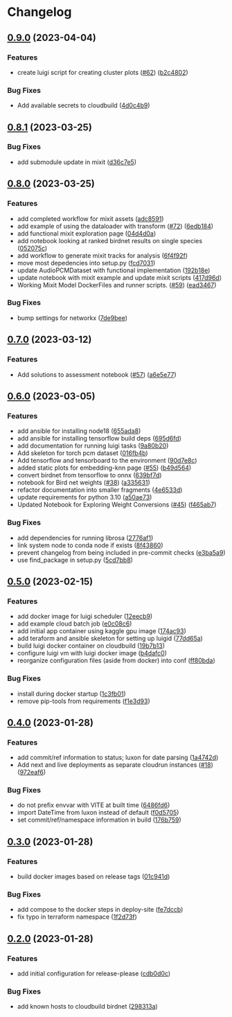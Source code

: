# Changelog

## [0.9.0](https://github.com/dsgt-birdclef/birdclef-2023/compare/app-v0.8.1...app-v0.9.0) (2023-04-04)


### Features

* create luigi script for creating cluster plots ([#62](https://github.com/dsgt-birdclef/birdclef-2023/issues/62)) ([b2c4802](https://github.com/dsgt-birdclef/birdclef-2023/commit/b2c4802b58164bb86d5fa6e55acb5f2c553a423d))


### Bug Fixes

* Add available secrets to cloudbuild ([4d0c4b9](https://github.com/dsgt-birdclef/birdclef-2023/commit/4d0c4b94e571b0102abaed6e958e5e7be5a6a24b))

## [0.8.1](https://github.com/dsgt-birdclef/birdclef-2023/compare/app-v0.8.0...app-v0.8.1) (2023-03-25)


### Bug Fixes

* add submodule update in mixit ([d36c7e5](https://github.com/dsgt-birdclef/birdclef-2023/commit/d36c7e55fb88c7ac87764ed889ef6ea45abdb944))

## [0.8.0](https://github.com/dsgt-birdclef/birdclef-2023/compare/app-v0.7.0...app-v0.8.0) (2023-03-25)


### Features

* add completed workflow for mixit assets ([adc8591](https://github.com/dsgt-birdclef/birdclef-2023/commit/adc85915eb7d292b9b9c5f0c89fdc4394ca65f77))
* add example of using the dataloader with transform ([#72](https://github.com/dsgt-birdclef/birdclef-2023/issues/72)) ([6edb184](https://github.com/dsgt-birdclef/birdclef-2023/commit/6edb18454ac80419afef63eba24074d8f26dc4d4))
* add functional mixit exploration page ([04d4d0a](https://github.com/dsgt-birdclef/birdclef-2023/commit/04d4d0a5a047cd89422411ef7f491649f9bf2c5b))
* add notebook looking at ranked birdnet results on single species ([052075c](https://github.com/dsgt-birdclef/birdclef-2023/commit/052075c6de507b79cc1f74a03a0b7054c56904fe))
* add workflow to generate mixit tracks for analysis ([6f4f92f](https://github.com/dsgt-birdclef/birdclef-2023/commit/6f4f92f511cb4d666ac1d0a1719b19a5b9f39a39))
* move most depedencies into setup.py ([fcd7031](https://github.com/dsgt-birdclef/birdclef-2023/commit/fcd70313a984d08baa8dabf81f89e4be45486b8e))
* update AudioPCMDataset with functional implementation ([192b18e](https://github.com/dsgt-birdclef/birdclef-2023/commit/192b18eb5a420ea716b02e38d4394ba5794a2f32))
* update notebook with mixit example and update mixit scripts ([417d96d](https://github.com/dsgt-birdclef/birdclef-2023/commit/417d96de0d85d56d82421a9a245e84f6e9fc9e10))
* Working Mixit Model DockerFiles and runner scripts. ([#59](https://github.com/dsgt-birdclef/birdclef-2023/issues/59)) ([ead3467](https://github.com/dsgt-birdclef/birdclef-2023/commit/ead34674e49ef9c4fa35fe6e447d241ddd98d897))


### Bug Fixes

* bump settings for networkx ([7de9bee](https://github.com/dsgt-birdclef/birdclef-2023/commit/7de9beea3e8fbed0848a52964ab034e50793436d))

## [0.7.0](https://github.com/dsgt-birdclef/birdclef-2023/compare/app-v0.6.0...app-v0.7.0) (2023-03-12)


### Features

* Add solutions to assessment notebook ([#57](https://github.com/dsgt-birdclef/birdclef-2023/issues/57)) ([a6e5e77](https://github.com/dsgt-birdclef/birdclef-2023/commit/a6e5e7799e5f2245e85b747d59b6cb5617131553))

## [0.6.0](https://github.com/dsgt-birdclef/birdclef-2023/compare/app-v0.5.0...app-v0.6.0) (2023-03-05)


### Features

* add ansible for installing node18 ([655ada8](https://github.com/dsgt-birdclef/birdclef-2023/commit/655ada8a11c867542a1ef8be120e59264b0d0bcd))
* add ansible for installing tensorflow build deps ([695d6fd](https://github.com/dsgt-birdclef/birdclef-2023/commit/695d6fd7b995c66b99a2c1f416300625abbe56df))
* add documentation for running luigi tasks ([9a80b20](https://github.com/dsgt-birdclef/birdclef-2023/commit/9a80b20b7a858f505770ef25925793e87aa677bf))
* Add skeleton for torch pcm dataset ([016fb4b](https://github.com/dsgt-birdclef/birdclef-2023/commit/016fb4b731832af11f92dfe22602bc823dd1820a))
* Add tensorflow and tensorboard to the environment ([90d7e8c](https://github.com/dsgt-birdclef/birdclef-2023/commit/90d7e8c554d63f694c24c58c73811b2cc9821383))
* added static plots for embedding-knn page ([#55](https://github.com/dsgt-birdclef/birdclef-2023/issues/55)) ([b49d564](https://github.com/dsgt-birdclef/birdclef-2023/commit/b49d564afc97bf6c2dafeb8fe787c29c6e9f2da7))
* convert birdnet from tensorflow to onnx ([639bf7d](https://github.com/dsgt-birdclef/birdclef-2023/commit/639bf7d5460bee6c1f424b1fedc4c51bb194472a))
* notebook for Bird net weights ([#38](https://github.com/dsgt-birdclef/birdclef-2023/issues/38)) ([a335631](https://github.com/dsgt-birdclef/birdclef-2023/commit/a3356316004dfd67697c04658a0d69d8a0dc1c82))
* refactor documentation into smaller fragments ([4e6533d](https://github.com/dsgt-birdclef/birdclef-2023/commit/4e6533d67cf1b44785b3b5fdbe42c8e91dd35a15))
* update requirements for python 3.10 ([a50ae73](https://github.com/dsgt-birdclef/birdclef-2023/commit/a50ae73f7be28bfd0229475241722b1335b5da66))
* Updated Notebook for Exploring Weight Conversions ([#45](https://github.com/dsgt-birdclef/birdclef-2023/issues/45)) ([f465ab7](https://github.com/dsgt-birdclef/birdclef-2023/commit/f465ab7c6f8fbdfbb99e75dfbc7a1442b6171bd0))


### Bug Fixes

* add dependencies for running librosa ([2776af1](https://github.com/dsgt-birdclef/birdclef-2023/commit/2776af155dff0693491ab9f9fa053d7571652604))
* link system node to conda node if exists ([8f43860](https://github.com/dsgt-birdclef/birdclef-2023/commit/8f43860a00045faaf4bfb334af3e65f16258b291))
* prevent changelog from being included in pre-commit checks ([e3ba5a9](https://github.com/dsgt-birdclef/birdclef-2023/commit/e3ba5a91b735381ce57315bd6f29e128de7924ca))
* use find_package in setup.py ([5cd7bb8](https://github.com/dsgt-birdclef/birdclef-2023/commit/5cd7bb8e638c6df4e3563e29e8ce66195f2c8f5a))

## [0.5.0](https://github.com/dsgt-birdclef/birdclef-2023/compare/app-v0.4.0...app-v0.5.0) (2023-02-15)


### Features

* add docker image for luigi scheduler ([12eecb9](https://github.com/dsgt-birdclef/birdclef-2023/commit/12eecb94736de9580417d1789d1858459496fd6c))
* add example cloud batch job ([e0c08c6](https://github.com/dsgt-birdclef/birdclef-2023/commit/e0c08c647a80a217d089322db36cb99b9d24f9f3))
* add initial app container using kaggle gpu image ([174ac93](https://github.com/dsgt-birdclef/birdclef-2023/commit/174ac93941032beb34cfe4012149776c52ca7e02))
* add teraform and ansible skeleton for setting up luigid ([77dd65a](https://github.com/dsgt-birdclef/birdclef-2023/commit/77dd65aa1548ce9ccee08d32f624b8608de765f5))
* build luigi docker container on cloudbuild ([19b7b13](https://github.com/dsgt-birdclef/birdclef-2023/commit/19b7b13eae71324d3759ddd9a3f3973e4f7bfb78))
* configure luigi vm with luigi docker image ([b4dafc0](https://github.com/dsgt-birdclef/birdclef-2023/commit/b4dafc09a9a842060cd32a827ed7b84bca3ca737))
* reorganize configuration files (aside from docker) into conf ([ff80bda](https://github.com/dsgt-birdclef/birdclef-2023/commit/ff80bda8ac1a2c410d073119ca46f8bc6da60b4f))


### Bug Fixes

* install during docker startup ([1c3fb01](https://github.com/dsgt-birdclef/birdclef-2023/commit/1c3fb018001dadbaf664231b2cef3d16c489bf6a))
* remove pip-tools from requirements ([f1e3d93](https://github.com/dsgt-birdclef/birdclef-2023/commit/f1e3d939d01e595ac0c7504bc630f8846df1d88d))

## [0.4.0](https://github.com/dsgt-birdclef/birdclef-2023/compare/app-v0.3.0...app-v0.4.0) (2023-01-28)

### Features

- add commit/ref information to status; luxon for date parsing ([1a4742d](https://github.com/dsgt-birdclef/birdclef-2023/commit/1a4742d757bf58507a6fc3f741be5115409e67c0))
- Add next and live deployments as separate cloudrun instances ([#18](https://github.com/dsgt-birdclef/birdclef-2023/issues/18)) ([972eaf6](https://github.com/dsgt-birdclef/birdclef-2023/commit/972eaf6b7fb37de8e6cd47d4e8bfef07d8bec556))

### Bug Fixes

- do not prefix envvar with VITE at built time ([6486fd6](https://github.com/dsgt-birdclef/birdclef-2023/commit/6486fd6d84e677872e7f210cdd27e351e0eb9cb0))
- import DateTime from luxon instead of default ([f0d5705](https://github.com/dsgt-birdclef/birdclef-2023/commit/f0d57058cb0ecdd279a756128b4eafcb9c7c1638))
- set commit/ref/namespace information in build ([176b759](https://github.com/dsgt-birdclef/birdclef-2023/commit/176b7598c9f4b52db725d6a4641f10b8bb3a025e))

## [0.3.0](https://github.com/dsgt-birdclef/birdclef-2023/compare/app-v0.2.0...app-v0.3.0) (2023-01-28)

### Features

- build docker images based on release tags ([01c941d](https://github.com/dsgt-birdclef/birdclef-2023/commit/01c941dd1c618419d8e798a2fcdc19717943a18c))

### Bug Fixes

- add compose to the docker steps in deploy-site ([fe7dccb](https://github.com/dsgt-birdclef/birdclef-2023/commit/fe7dccb4742126fbe69caa550cacbe22da01700e))
- fix typo in terraform namespace ([1f2d73f](https://github.com/dsgt-birdclef/birdclef-2023/commit/1f2d73f8dfcf3a695e1771a5b20c9411f1fdd4d8))

## [0.2.0](https://github.com/dsgt-birdclef/birdclef-2023/compare/app-v0.1.0...app-v0.2.0) (2023-01-28)

### Features

- add initial configuration for release-please ([cdb0d0c](https://github.com/dsgt-birdclef/birdclef-2023/commit/cdb0d0cea6a852f5f0f5ada1358220811f548f94))

### Bug Fixes

- add known hosts to cloudbuild birdnet ([298313a](https://github.com/dsgt-birdclef/birdclef-2023/commit/298313ab37e99ad581cbc218d231487aa2b96b9d))

